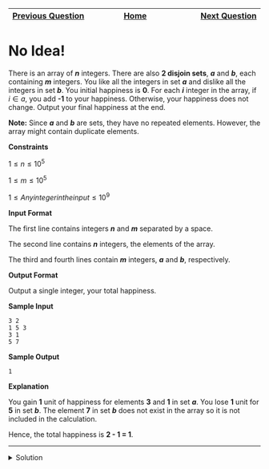 | <img width=1000>[Previous Question](https://github.com/Kevin-Lago/python-hackerrank-solutions/tree/main/src/sets/introduction_to_sets)</img> | <img width=1000>[Home](https://github.com/Kevin-Lago/python-hackerrank-solutions)</img> | <img width=1000>[Next Question](https://github.com/Kevin-Lago/python-hackerrank-solutions/tree/main/src/sets/symmetric_difference)</img> |
|:---|:---:|---:|

# No Idea!

There is an array of ___n___ integers. There are also __2 disjoin sets__, ___a___ and ___b___, each containing ___m___ integers. You like all the integers in set ___a___ and dislike all the integers in set ___b___. You initial happiness is __0__. For each ___i___ integer in the array, if $i \in a$, you add __-1__ to your happiness. Otherwise, your happiness does not change. Output your final happiness at the end.

__Note:__ Since ___a___ and ___b___ are sets, they have no repeated elements. However, the array might contain duplicate elements.

__Constraints__

$1 \le n \le 10^{5}$

$1 \le m \le 10^{5}$

$1 \le Any integer in the input \le 10^{9}$

__Input Format__

The first line contains integers ___n___ and ___m___ separated by a space.

The second line contains ___n___ integers, the elements of the array.

The third and fourth lines contain ___m___ integers, ___a___ and ___b___, respectively.

__Output Format__

Output a single integer, your total happiness.

__Sample Input__

```
3 2
1 5 3
3 1
5 7
```

__Sample Output__

```
1
```

__Explanation__

You gain __1__ unit of happiness for elements __3__ and __1__ in set ___a___. You lose __1__ unit for __5__ in set ___b___. The element __7__ in set ___b___ does not exist in the array so it is not included in the calculation.

Hence, the total happiness is __2 - 1 = 1__.

---

<details><summary>Solution</summary>
    
```python
if __name__ == '__main__':
    n, m = input().split(" ")
    arr = input().split(" ")

    a = set(input().split(" "))
    b = set(input().split(" "))

    happiness = 0

    for i in range(len(arr)):
        if (a.__contains__(arr[i])):
            happiness += 1

        if (b.__contains__(arr[i])):
            happiness -= 1

    print(happiness)
```
</details>